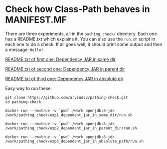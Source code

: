 # Check how Class-Path behaves in MANIFEST.MF

There are three experiments, all in the `pathing_check/` directory. Each one has a README.txt which explains it. You can also use the
`run.sh` script in each one to do a check. If all goes well, it should print some output and then a message: `Hello!`.

[README.txt of first one: Dependency JAR in same dir](pathing_check/exp1_dependent_jar_in_same_dir/README.txt)

[README.txt of second one: Dependency JAR in parent dir](pathing_check/exp2_dependent_jar_in_parent_dir/README.txt)

[README.txt of third one: Dependency JAR in absolute dir](pathing_check/exp3_dependent_jar_in_absolute_path/README.txt)

Easy way to run these:

```
git clone https://github.com/arvindsv/pathing-check.git
cd pathing-check

docker run --rm=true -v `pwd`:/work openjdk:8-jdk /work/pathing_check/exp1_dependent_jar_in_same_dir/run.sh

docker run --rm=true -v `pwd`:/work openjdk:8-jdk /work/pathing_check/exp2_dependent_jar_in_parent_dir/run.sh

docker run --rm=true -v `pwd`:/work openjdk:8-jdk /work/pathing_check/exp3_dependent_jar_in_absolute_path/run.sh
```
